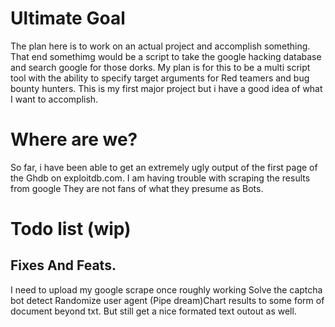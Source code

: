 # Ultimate Goal

The plan here is to work on an actual project and accomplish something.
That end somethimg would be a script to take the google hacking database
 and search google for those dorks. My plan is for this to be a multi script
 tool with the ability to specify target arguments for Red teamers and bug bounty 
hunters. This is my first major project but i have a good idea of what I want to accomplish.



# Where are we?
So far, i have been able to get an 
extremely ugly output of the first page of the 
Ghdb on exploitdb.com. I am having trouble 
with scraping the results from google
They are not fans of what they presume as
Bots.

# Todo list (wip)

## Fixes And Feats.

I need to upload my google scrape once roughly working
Solve the captcha bot detect
Randomize user agent
(Pipe dream)Chart results to some form of document beyond txt.
But still get a nice formated text outout as well. 
